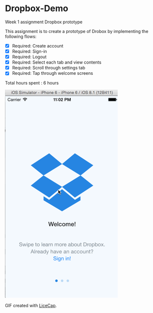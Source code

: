 # Dropbox-Demo
Week 1 assignment Dropbox prototype

This assignment is to create a prototype of Drobox by implementing the following flows:

* [x] Required: Create account
* [x] Required: Sign-in
* [x] Required: Logout
* [x] Required: Select each tab and view contents
* [x] Required: Scroll through settings tab
* [x] Required: Tap through welcome screens

Total hours spent : 6 hours

![Video Walkthrough](dropbox-demo.gif)

GIF created with [LiceCap](http://www.cockos.com/licecap/).
